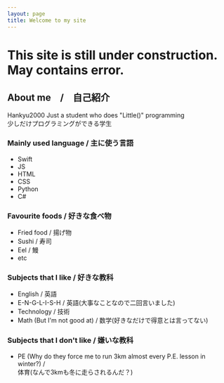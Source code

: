 ```yaml
---
layout: page
title: Welcome to my site
---
```


# This site is still under construction. May contains error.

## About me　/　自己紹介
Hankyu2000
Just a student who does "Little()" programming  
少しだけプログラミングができる学生

### Mainly used language / 主に使う言語
* Swift
* JS
* HTML
* CSS
* Python
* C#

### Favourite foods / 好きな食べ物
* Fried food / 揚げ物
* Sushi / 寿司
* Eel / 鰻
* etc

### Subjects that I like / 好きな教科
* English / 英語
* E-N-G-L-I-S-H / 英語(大事なことなので二回言いました)
* Technology / 技術
* Math (But I'm not good at) / 数学(好きなだけで得意とは言ってない)

### Subjects that I don't like / 嫌いな教科
* PE (Why do they force me to run 3km almost every P.E. lesson in winter?) /  
体育(なんで3kmも冬に走らされるんだ？)
